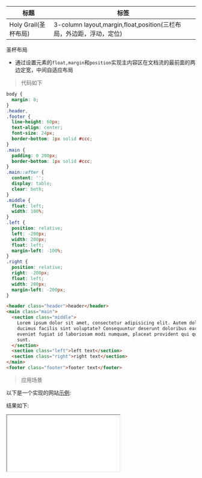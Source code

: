 | 标题                 | 标签                                                                |
| -------------------- | ------------------------------------------------------------------- |
| Holy Grail(圣杯布局) | 3-column layout,margin,float,position(三栏布局，外边距，浮动，定位) |

圣杯布局

- 通过设置元素的`float,margin`和`position`实现主内容区在文档流的最前面的两边定宽，中间自适应布局

> 代码如下

```css
body {
  margin: 0;
}
.header,
.footer {
  line-height: 60px;
  text-align: center;
  font-size: 24px;
  border-bottom: 1px solid #ccc;
}
.main {
  padding: 0 200px;
  border-bottom: 1px solid #ccc;
}
.main::after {
  content: '';
  display: table;
  clear: both;
}
.middle {
  float: left;
  width: 100%;
}
.left {
  position: relative;
  left: -200px;
  width: 200px;
  float: left;
  margin-left: -100%;
}
.right {
  position: relative;
  right: -200px;
  float: left;
  width: 200px;
  margin-left: -200px;
}
```

```html
<header class="header">header</header>
<main class="main">
  <section class="middle">
    Lorem ipsum dolor sit amet, consectetur adipisicing elit. Autem dolorem
    ducimus facilis sint voluptate? Consequuntur deserunt doloribus earum
    eveniet fugiat id laboriosam modi numquam, placeat provident qui quia rerum,
    sunt.
  </section>
  <section class="left">left text</section>
  <section class="right">right text</section>
</main>
<footer class="footer">footer text</footer>
```

> 应用场景

以下是一个实现的网站<a href="codes/css/html/holy-grail.html" target="_blank" rel="noopener noreferrer">示例</a>:

<div class="code-editor" data-url="codes/css/html/holy-grail.html" data-language="html"></div>

结果如下:

<iframe src="codes/css/html/holy-grail.html"></iframe>
